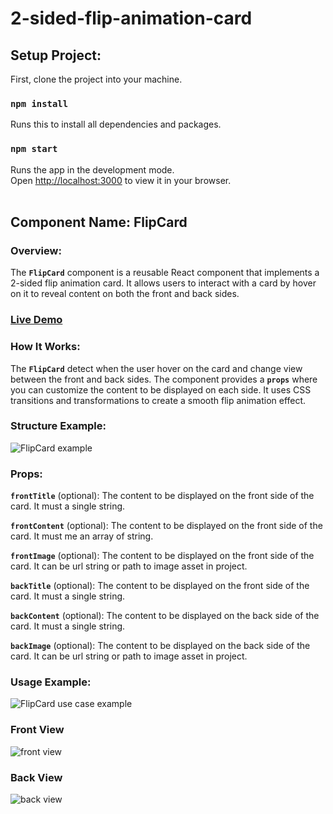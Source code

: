 # 2-sided-flip-animation-card

## Setup Project:

First, clone the project into your machine.

### `npm install`
Runs this to install all dependencies and packages.

### `npm start`

Runs the app in the development mode.\
Open [http://localhost:3000](http://localhost:3000) to view it in your browser. 
</br>
</br>

## Component Name: FlipCard

### Overview:
The **`FlipCard`** component is a reusable React component that implements a 2-sided flip animation card. 
It allows users to interact with a card by hover on it to reveal content on both the front and back sides.

### [Live Demo](https://2-sided-flip-animation-card.vercel.app/)

### How It Works:

The **`FlipCard`** detect when the user hover on the card and change view between the front and back sides.
The component provides a **`props`** where you can customize the content to be displayed on each side.
It uses CSS transitions and transformations to create a smooth flip animation effect.

### Structure Example:

![FlipCard example](https://github.com/farisnizam/2-sided-flip-animatin-card/assets/45636705/d50233a2-db6a-4a0f-ba21-4e1e2ebdfa65)


### Props:

**`frontTitle`** (optional): The content to be displayed on the front side of the card. It must a single string. </br>

**`frontContent`** (optional): The content to be displayed on the front side of the card. It must me an array of string. </br>

**`frontImage`** (optional): The content to be displayed on the front side of the card. It can be url string or path to image asset in project. </br>

**`backTitle`** (optional): The content to be displayed on the front side of the card. It must a single string. </br>

**`backContent`** (optional): The content to be displayed on the back side of the card. It must a single string. </br>

**`backImage`** (optional): The content to be displayed on the back side of the card. It can be url string or path to image asset in project. </br>


### Usage Example:

![FlipCard use case example ](https://github.com/farisnizam/2-sided-flip-animatin-card/assets/45636705/022d1f8c-db1a-4f9c-881b-b78766c6868a)

### Front View

![front view](https://github.com/farisnizam/2-sided-flip-animatin-card/assets/45636705/1c3342e7-b049-45a4-9f66-2b84af57a23b)


### Back View

![back view](https://github.com/farisnizam/2-sided-flip-animatin-card/assets/45636705/5452c0d9-7733-4820-ae67-f0f1bc199022)

